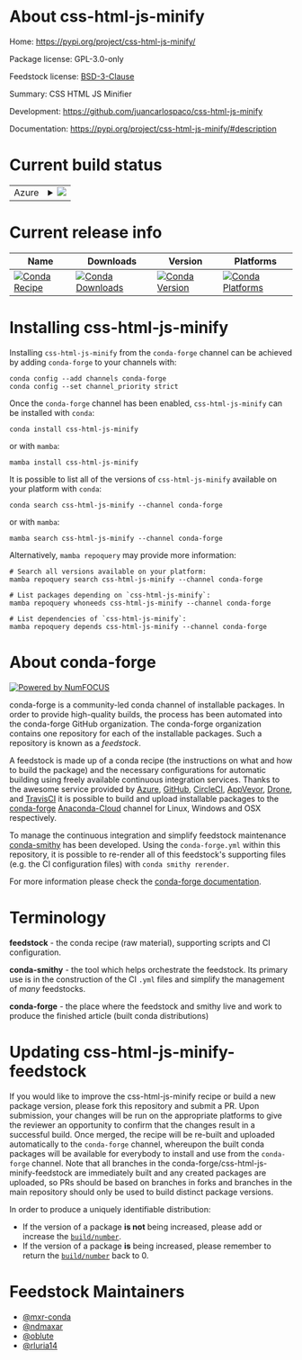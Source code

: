 About css-html-js-minify
========================

Home: https://pypi.org/project/css-html-js-minify/

Package license: GPL-3.0-only

Feedstock license: [BSD-3-Clause](https://github.com/conda-forge/css-html-js-minify-feedstock/blob/main/LICENSE.txt)

Summary: CSS HTML JS Minifier

Development: https://github.com/juancarlospaco/css-html-js-minify

Documentation: https://pypi.org/project/css-html-js-minify/#description

Current build status
====================


<table>
    
  <tr>
    <td>Azure</td>
    <td>
      <details>
        <summary>
          <a href="https://dev.azure.com/conda-forge/feedstock-builds/_build/latest?definitionId=9703&branchName=main">
            <img src="https://dev.azure.com/conda-forge/feedstock-builds/_apis/build/status/css-html-js-minify-feedstock?branchName=main">
          </a>
        </summary>
        <table>
          <thead><tr><th>Variant</th><th>Status</th></tr></thead>
          <tbody><tr>
              <td>linux_64_python3.10.____cpython</td>
              <td>
                <a href="https://dev.azure.com/conda-forge/feedstock-builds/_build/latest?definitionId=9703&branchName=main">
                  <img src="https://dev.azure.com/conda-forge/feedstock-builds/_apis/build/status/css-html-js-minify-feedstock?branchName=main&jobName=linux&configuration=linux_64_python3.10.____cpython" alt="variant">
                </a>
              </td>
            </tr><tr>
              <td>linux_64_python3.7.____cpython</td>
              <td>
                <a href="https://dev.azure.com/conda-forge/feedstock-builds/_build/latest?definitionId=9703&branchName=main">
                  <img src="https://dev.azure.com/conda-forge/feedstock-builds/_apis/build/status/css-html-js-minify-feedstock?branchName=main&jobName=linux&configuration=linux_64_python3.7.____cpython" alt="variant">
                </a>
              </td>
            </tr><tr>
              <td>linux_64_python3.8.____73_pypy</td>
              <td>
                <a href="https://dev.azure.com/conda-forge/feedstock-builds/_build/latest?definitionId=9703&branchName=main">
                  <img src="https://dev.azure.com/conda-forge/feedstock-builds/_apis/build/status/css-html-js-minify-feedstock?branchName=main&jobName=linux&configuration=linux_64_python3.8.____73_pypy" alt="variant">
                </a>
              </td>
            </tr><tr>
              <td>linux_64_python3.8.____cpython</td>
              <td>
                <a href="https://dev.azure.com/conda-forge/feedstock-builds/_build/latest?definitionId=9703&branchName=main">
                  <img src="https://dev.azure.com/conda-forge/feedstock-builds/_apis/build/status/css-html-js-minify-feedstock?branchName=main&jobName=linux&configuration=linux_64_python3.8.____cpython" alt="variant">
                </a>
              </td>
            </tr><tr>
              <td>linux_64_python3.9.____73_pypy</td>
              <td>
                <a href="https://dev.azure.com/conda-forge/feedstock-builds/_build/latest?definitionId=9703&branchName=main">
                  <img src="https://dev.azure.com/conda-forge/feedstock-builds/_apis/build/status/css-html-js-minify-feedstock?branchName=main&jobName=linux&configuration=linux_64_python3.9.____73_pypy" alt="variant">
                </a>
              </td>
            </tr><tr>
              <td>linux_64_python3.9.____cpython</td>
              <td>
                <a href="https://dev.azure.com/conda-forge/feedstock-builds/_build/latest?definitionId=9703&branchName=main">
                  <img src="https://dev.azure.com/conda-forge/feedstock-builds/_apis/build/status/css-html-js-minify-feedstock?branchName=main&jobName=linux&configuration=linux_64_python3.9.____cpython" alt="variant">
                </a>
              </td>
            </tr><tr>
              <td>osx_64_python3.10.____cpython</td>
              <td>
                <a href="https://dev.azure.com/conda-forge/feedstock-builds/_build/latest?definitionId=9703&branchName=main">
                  <img src="https://dev.azure.com/conda-forge/feedstock-builds/_apis/build/status/css-html-js-minify-feedstock?branchName=main&jobName=osx&configuration=osx_64_python3.10.____cpython" alt="variant">
                </a>
              </td>
            </tr><tr>
              <td>osx_64_python3.7.____cpython</td>
              <td>
                <a href="https://dev.azure.com/conda-forge/feedstock-builds/_build/latest?definitionId=9703&branchName=main">
                  <img src="https://dev.azure.com/conda-forge/feedstock-builds/_apis/build/status/css-html-js-minify-feedstock?branchName=main&jobName=osx&configuration=osx_64_python3.7.____cpython" alt="variant">
                </a>
              </td>
            </tr><tr>
              <td>osx_64_python3.8.____73_pypy</td>
              <td>
                <a href="https://dev.azure.com/conda-forge/feedstock-builds/_build/latest?definitionId=9703&branchName=main">
                  <img src="https://dev.azure.com/conda-forge/feedstock-builds/_apis/build/status/css-html-js-minify-feedstock?branchName=main&jobName=osx&configuration=osx_64_python3.8.____73_pypy" alt="variant">
                </a>
              </td>
            </tr><tr>
              <td>osx_64_python3.8.____cpython</td>
              <td>
                <a href="https://dev.azure.com/conda-forge/feedstock-builds/_build/latest?definitionId=9703&branchName=main">
                  <img src="https://dev.azure.com/conda-forge/feedstock-builds/_apis/build/status/css-html-js-minify-feedstock?branchName=main&jobName=osx&configuration=osx_64_python3.8.____cpython" alt="variant">
                </a>
              </td>
            </tr><tr>
              <td>osx_64_python3.9.____73_pypy</td>
              <td>
                <a href="https://dev.azure.com/conda-forge/feedstock-builds/_build/latest?definitionId=9703&branchName=main">
                  <img src="https://dev.azure.com/conda-forge/feedstock-builds/_apis/build/status/css-html-js-minify-feedstock?branchName=main&jobName=osx&configuration=osx_64_python3.9.____73_pypy" alt="variant">
                </a>
              </td>
            </tr><tr>
              <td>osx_64_python3.9.____cpython</td>
              <td>
                <a href="https://dev.azure.com/conda-forge/feedstock-builds/_build/latest?definitionId=9703&branchName=main">
                  <img src="https://dev.azure.com/conda-forge/feedstock-builds/_apis/build/status/css-html-js-minify-feedstock?branchName=main&jobName=osx&configuration=osx_64_python3.9.____cpython" alt="variant">
                </a>
              </td>
            </tr><tr>
              <td>win_64_python3.10.____cpython</td>
              <td>
                <a href="https://dev.azure.com/conda-forge/feedstock-builds/_build/latest?definitionId=9703&branchName=main">
                  <img src="https://dev.azure.com/conda-forge/feedstock-builds/_apis/build/status/css-html-js-minify-feedstock?branchName=main&jobName=win&configuration=win_64_python3.10.____cpython" alt="variant">
                </a>
              </td>
            </tr><tr>
              <td>win_64_python3.7.____cpython</td>
              <td>
                <a href="https://dev.azure.com/conda-forge/feedstock-builds/_build/latest?definitionId=9703&branchName=main">
                  <img src="https://dev.azure.com/conda-forge/feedstock-builds/_apis/build/status/css-html-js-minify-feedstock?branchName=main&jobName=win&configuration=win_64_python3.7.____cpython" alt="variant">
                </a>
              </td>
            </tr><tr>
              <td>win_64_python3.8.____73_pypy</td>
              <td>
                <a href="https://dev.azure.com/conda-forge/feedstock-builds/_build/latest?definitionId=9703&branchName=main">
                  <img src="https://dev.azure.com/conda-forge/feedstock-builds/_apis/build/status/css-html-js-minify-feedstock?branchName=main&jobName=win&configuration=win_64_python3.8.____73_pypy" alt="variant">
                </a>
              </td>
            </tr><tr>
              <td>win_64_python3.8.____cpython</td>
              <td>
                <a href="https://dev.azure.com/conda-forge/feedstock-builds/_build/latest?definitionId=9703&branchName=main">
                  <img src="https://dev.azure.com/conda-forge/feedstock-builds/_apis/build/status/css-html-js-minify-feedstock?branchName=main&jobName=win&configuration=win_64_python3.8.____cpython" alt="variant">
                </a>
              </td>
            </tr><tr>
              <td>win_64_python3.9.____73_pypy</td>
              <td>
                <a href="https://dev.azure.com/conda-forge/feedstock-builds/_build/latest?definitionId=9703&branchName=main">
                  <img src="https://dev.azure.com/conda-forge/feedstock-builds/_apis/build/status/css-html-js-minify-feedstock?branchName=main&jobName=win&configuration=win_64_python3.9.____73_pypy" alt="variant">
                </a>
              </td>
            </tr><tr>
              <td>win_64_python3.9.____cpython</td>
              <td>
                <a href="https://dev.azure.com/conda-forge/feedstock-builds/_build/latest?definitionId=9703&branchName=main">
                  <img src="https://dev.azure.com/conda-forge/feedstock-builds/_apis/build/status/css-html-js-minify-feedstock?branchName=main&jobName=win&configuration=win_64_python3.9.____cpython" alt="variant">
                </a>
              </td>
            </tr>
          </tbody>
        </table>
      </details>
    </td>
  </tr>
</table>

Current release info
====================

| Name | Downloads | Version | Platforms |
| --- | --- | --- | --- |
| [![Conda Recipe](https://img.shields.io/badge/recipe-css--html--js--minify-green.svg)](https://anaconda.org/conda-forge/css-html-js-minify) | [![Conda Downloads](https://img.shields.io/conda/dn/conda-forge/css-html-js-minify.svg)](https://anaconda.org/conda-forge/css-html-js-minify) | [![Conda Version](https://img.shields.io/conda/vn/conda-forge/css-html-js-minify.svg)](https://anaconda.org/conda-forge/css-html-js-minify) | [![Conda Platforms](https://img.shields.io/conda/pn/conda-forge/css-html-js-minify.svg)](https://anaconda.org/conda-forge/css-html-js-minify) |

Installing css-html-js-minify
=============================

Installing `css-html-js-minify` from the `conda-forge` channel can be achieved by adding `conda-forge` to your channels with:

```
conda config --add channels conda-forge
conda config --set channel_priority strict
```

Once the `conda-forge` channel has been enabled, `css-html-js-minify` can be installed with `conda`:

```
conda install css-html-js-minify
```

or with `mamba`:

```
mamba install css-html-js-minify
```

It is possible to list all of the versions of `css-html-js-minify` available on your platform with `conda`:

```
conda search css-html-js-minify --channel conda-forge
```

or with `mamba`:

```
mamba search css-html-js-minify --channel conda-forge
```

Alternatively, `mamba repoquery` may provide more information:

```
# Search all versions available on your platform:
mamba repoquery search css-html-js-minify --channel conda-forge

# List packages depending on `css-html-js-minify`:
mamba repoquery whoneeds css-html-js-minify --channel conda-forge

# List dependencies of `css-html-js-minify`:
mamba repoquery depends css-html-js-minify --channel conda-forge
```


About conda-forge
=================

[![Powered by
NumFOCUS](https://img.shields.io/badge/powered%20by-NumFOCUS-orange.svg?style=flat&colorA=E1523D&colorB=007D8A)](https://numfocus.org)

conda-forge is a community-led conda channel of installable packages.
In order to provide high-quality builds, the process has been automated into the
conda-forge GitHub organization. The conda-forge organization contains one repository
for each of the installable packages. Such a repository is known as a *feedstock*.

A feedstock is made up of a conda recipe (the instructions on what and how to build
the package) and the necessary configurations for automatic building using freely
available continuous integration services. Thanks to the awesome service provided by
[Azure](https://azure.microsoft.com/en-us/services/devops/), [GitHub](https://github.com/),
[CircleCI](https://circleci.com/), [AppVeyor](https://www.appveyor.com/),
[Drone](https://cloud.drone.io/welcome), and [TravisCI](https://travis-ci.com/)
it is possible to build and upload installable packages to the
[conda-forge](https://anaconda.org/conda-forge) [Anaconda-Cloud](https://anaconda.org/)
channel for Linux, Windows and OSX respectively.

To manage the continuous integration and simplify feedstock maintenance
[conda-smithy](https://github.com/conda-forge/conda-smithy) has been developed.
Using the ``conda-forge.yml`` within this repository, it is possible to re-render all of
this feedstock's supporting files (e.g. the CI configuration files) with ``conda smithy rerender``.

For more information please check the [conda-forge documentation](https://conda-forge.org/docs/).

Terminology
===========

**feedstock** - the conda recipe (raw material), supporting scripts and CI configuration.

**conda-smithy** - the tool which helps orchestrate the feedstock.
                   Its primary use is in the construction of the CI ``.yml`` files
                   and simplify the management of *many* feedstocks.

**conda-forge** - the place where the feedstock and smithy live and work to
                  produce the finished article (built conda distributions)


Updating css-html-js-minify-feedstock
=====================================

If you would like to improve the css-html-js-minify recipe or build a new
package version, please fork this repository and submit a PR. Upon submission,
your changes will be run on the appropriate platforms to give the reviewer an
opportunity to confirm that the changes result in a successful build. Once
merged, the recipe will be re-built and uploaded automatically to the
`conda-forge` channel, whereupon the built conda packages will be available for
everybody to install and use from the `conda-forge` channel.
Note that all branches in the conda-forge/css-html-js-minify-feedstock are
immediately built and any created packages are uploaded, so PRs should be based
on branches in forks and branches in the main repository should only be used to
build distinct package versions.

In order to produce a uniquely identifiable distribution:
 * If the version of a package **is not** being increased, please add or increase
   the [``build/number``](https://docs.conda.io/projects/conda-build/en/latest/resources/define-metadata.html#build-number-and-string).
 * If the version of a package **is** being increased, please remember to return
   the [``build/number``](https://docs.conda.io/projects/conda-build/en/latest/resources/define-metadata.html#build-number-and-string)
   back to 0.

Feedstock Maintainers
=====================

* [@mxr-conda](https://github.com/mxr-conda/)
* [@ndmaxar](https://github.com/ndmaxar/)
* [@oblute](https://github.com/oblute/)
* [@rluria14](https://github.com/rluria14/)

